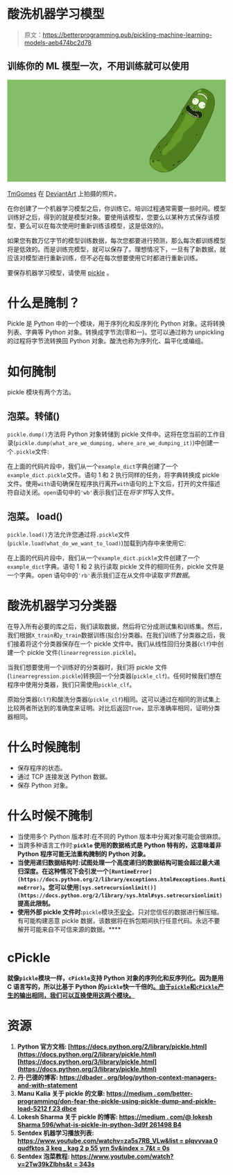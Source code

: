 # 酸洗机器学习模型

> 原文：<https://betterprogramming.pub/pickling-machine-learning-models-aeb474bc2d78>

## 训练你的 ML 模型一次，不用训练就可以使用

![](img/b378607d4cfa7ac45f82d742add09191.png)

[TmGomes](https://www.deviantart.com/tmgomes) 在 [DeviantArt](https://www.deviantart.com/) 上拍摄的照片。

在你创建了一个机器学习模型之后，你训练它。培训过程通常需要一些时间。模型训练好之后，得到的就是模型对象。要使用该模型，您要么以某种方式保存该模型，要么可以在每次使用时重新训练该模型，这是低效的)。

如果您有数万亿字节的模型训练数据，每次您都要进行预测，那么每次都训练模型将是低效的。而是训练完模型，就可以保存了。理想情况下，一旦有了新数据，就应该对模型进行重新训练，但不必在每次想要使用它时都进行重新训练。

要保存机器学习模型，请使用 [pickle](https://docs.python.org/3/library/pickle.html) 。

# 什么是腌制？

Pickle 是 Python 中的一个模块，用于序列化和反序列化 Python 对象。这将转换列表、字典等 Python 对象。转换成字节流(零和一)。您可以通过称为 unpickling 的过程将字节流转换回 Python 对象。酸洗也称为序列化、扁平化或编组。

# 如何腌制

pickle 模块有两个方法。

## 泡菜。**转储()**

`pickle.dump()`方法将 Python 对象转储到 pickle 文件中。这将在您当前的工作目录(`pickle.dump(what_are_we_dumping, where_are_we_dumping_it)`)中创建一个`.pickle`文件:

在上面的代码片段中，我们从一个`example_dict`字典创建了一个`example_dict.pickle`文件。语句 1 和 2 执行同样的任务，将字典转换成 pickle 文件。使用`with`语句确保在程序执行离开`with`语句的上下文后，打开的文件描述符自动关闭。`open`语句中的`'wb'`表示我们正在*将字节*写入文件。

## 泡菜。 **load()**

`pickle.load()`方法允许您通过将`.pickle`文件(`pickle.load(what_do_we_want_to_load)`)加载到内存中来使用它:

在上面的代码片段中，我们从一个`example_dict.pickle`文件创建了一个`example_dict`字典。语句 1 和 2 执行读取 pickle 文件的相同任务，pickle 文件是一个字典。open 语句中的`'rb'`表示我们正在从文件中读取*字节数据*。

# 酸洗机器学习分类器

在导入所有必要的库之后，我们读取数据，然后将它分成测试集和训练集。然后，我们根据`X_train`和`y_train`数据训练(拟合)分类器。在我们训练了分类器之后，我们接着将这个分类器保存在一个 pickle 文件中。我们从线性回归分类器(`clf`)中创建一个 pickle 文件(`linearregression.pickle`)。

当我们想要使用一个训练好的分类器时，我们将 pickle 文件(`linearregression.pickle`)转换回一个分类器(`pickle_clf`)。任何时候我们想在程序中使用分类器，我们只需使用`pickle_clf`。

原始分类器(`clf`)和酸洗分类器(`pickle_clf`)相同。这可以通过在相同的测试集上比较两者所达到的准确度来证明。对比后返回`True`，显示准确率相同，证明分类器相同。

# 什么时候腌制

*   保存程序的状态。
*   通过 TCP 连接发送 Python 数据。
*   保存 Python 对象。

# 什么时候不腌制

*   当使用多个 Python 版本时:在不同的 Python 版本中分离对象可能会很麻烦。
*   当跨多种语言工作时:**`pickle` 使用的数据格式是 Python 特有的，这意味着非 Python 程序可能无法重构腌制的 Python 对象。**
*   **当使用递归数据结构时:试图处理一个高度递归的数据结构可能会超过最大递归深度。在这种情况下会引发一个`[RuntimeError](https://docs.python.org/2/library/exceptions.html#exceptions.RuntimeError)`。您可以使用`[sys.setrecursionlimit()](https://docs.python.org/2/library/sys.html#sys.setrecursionlimit)`提高此限制。**
*   **使用外部 pickle 文件时:**`pickle`模块[不安全](https://docs.python.org/3/library/pickle.html#admonition%20warning)。只对您信任的数据进行解压缩。有可能构建恶意 pickle 数据，该数据将在拆包期间执行任意代码。永远不要解开可能来自不可信来源的数据。****

# ****cPickle****

****就像`pickle`模块一样，`cPickle`支持 Python 对象的序列化和反序列化。因为是用 C 语言写的，所以比基于 Python 的`pickle`快一千倍的[。由于`pickle`和`cPickle`产生的输出相同，我们可以互换使用这两个模块。](https://docs.python.org/2/library/pickle.html#module-cPickle)****

# ****资源****

1.  ****Python 官方文档:
    [https://docs.python.org/2/library/pickle.html](https://docs.python.org/2/library/pickle.html)
    [https://docs.python.org/3/library/pickle.html](https://docs.python.org/3/library/pickle.html)****
2.  ****丹·巴德的博客:
    [https://dbader . org/blog/python-context-managers-and-with-statement](https://dbader.org/blog/python-context-managers-and-with-statement)****
3.  ****Manu Kalia 关于 pickle 的文章:
    [https://medium . com/better-programming/don-fear-the-pickle-using-pickle-dump-and-pickle-load-5212 f 23 dbce](https://medium.com/better-programming/dont-fear-the-pickle-using-pickle-dump-and-pickle-load-5212f23dbbce)****
4.  ****Lokesh Sharma 关于 pickle 的博客:
    [https://medium . com/@ lokesh Sharma 596/what-is-pickle-in-python-3d9f 261498 B4](https://medium.com/@lokeshsharma596/what-is-pickle-in-python-3d9f261498b4)****
5.  ****Sentdex 机器学习播放列表:
    [https://www.youtube.com/watchv=za5s7RB_VLw&list = plqvvvaa 0 qudfktos 3 keq _ kag 2 p 55 yrn 5v&index = 7&t = 0s](https://www.youtube.com/watch?v=za5s7RB_VLw&list=PLQVvvaa0QuDfKTOs3Keq_kaG2P55YRn5v&index=7&t=0s)****
6.  ****Sentdex 泡菜教程:
    [https://www.youtube.com/watch?v=2Tw39kZIbhs&t = 343s](https://www.youtube.com/watch?v=2Tw39kZIbhs&t=343s)****